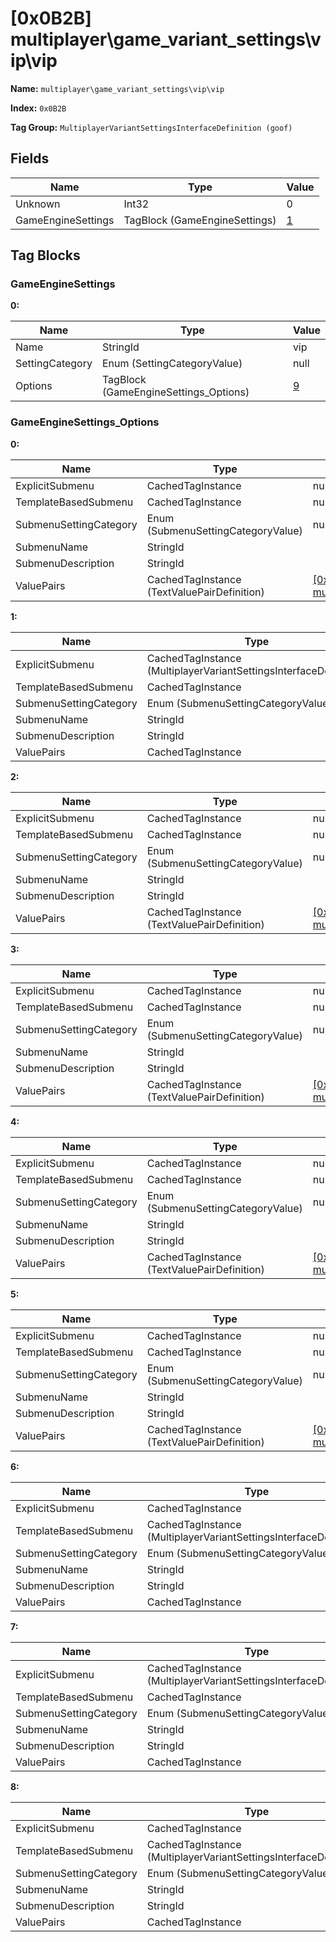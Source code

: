 # [0x0B2B] multiplayer\game_variant_settings\vip\vip

**Name:** ```multiplayer\game_variant_settings\vip\vip```

**Index:** ```0x0B2B```

**Tag Group:** ```MultiplayerVariantSettingsInterfaceDefinition (goof)```

## Fields

Name	| Type	| Value
---	|---	|---	|
Unknown	|Int32	|0
GameEngineSettings	|TagBlock (GameEngineSettings)	|[1](#gameenginesettings)


## Tag Blocks

### GameEngineSettings

**0:**

Name	| Type	| Value
---	|---	|---	|
Name	|StringId	|vip
SettingCategory	|Enum (SettingCategoryValue)	|null
Options	|TagBlock (GameEngineSettings_Options)	|[9](#gameenginesettings_options)


### GameEngineSettings_Options

**0:**

Name	| Type	| Value
---	|---	|---	|
ExplicitSubmenu	|CachedTagInstance	|null
TemplateBasedSubmenu	|CachedTagInstance	|null
SubmenuSettingCategory	|Enum (SubmenuSettingCategoryValue)	|null
SubmenuName	|StringId	|
SubmenuDescription	|StringId	|
ValuePairs	|CachedTagInstance (TextValuePairDefinition)	|[[0x0BAC] multiplayer\game_variant_settings\vip\vip_selection](../TextValuePairDefinition/0BAC.md)


**1:**

Name	| Type	| Value
---	|---	|---	|
ExplicitSubmenu	|CachedTagInstance (MultiplayerVariantSettingsInterfaceDefinition)	|[[0x0BAD] multiplayer\game_variant_settings\vip\vip_scoring](../MultiplayerVariantSettingsInterfaceDefinition/0BAD.md)
TemplateBasedSubmenu	|CachedTagInstance	|null
SubmenuSettingCategory	|Enum (SubmenuSettingCategoryValue)	|null
SubmenuName	|StringId	|vip_scoring
SubmenuDescription	|StringId	|vip_scoring_desc
ValuePairs	|CachedTagInstance	|null


**2:**

Name	| Type	| Value
---	|---	|---	|
ExplicitSubmenu	|CachedTagInstance	|null
TemplateBasedSubmenu	|CachedTagInstance	|null
SubmenuSettingCategory	|Enum (SubmenuSettingCategoryValue)	|null
SubmenuName	|StringId	|
SubmenuDescription	|StringId	|
ValuePairs	|CachedTagInstance (TextValuePairDefinition)	|[[0x0BAE] multiplayer\game_variant_settings\vip\vip_round_end_on_death](../TextValuePairDefinition/0BAE.md)


**3:**

Name	| Type	| Value
---	|---	|---	|
ExplicitSubmenu	|CachedTagInstance	|null
TemplateBasedSubmenu	|CachedTagInstance	|null
SubmenuSettingCategory	|Enum (SubmenuSettingCategoryValue)	|null
SubmenuName	|StringId	|
SubmenuDescription	|StringId	|
ValuePairs	|CachedTagInstance (TextValuePairDefinition)	|[[0x0BAF] multiplayer\game_variant_settings\vip\vip_zones_count](../TextValuePairDefinition/0BAF.md)


**4:**

Name	| Type	| Value
---	|---	|---	|
ExplicitSubmenu	|CachedTagInstance	|null
TemplateBasedSubmenu	|CachedTagInstance	|null
SubmenuSettingCategory	|Enum (SubmenuSettingCategoryValue)	|null
SubmenuName	|StringId	|
SubmenuDescription	|StringId	|
ValuePairs	|CachedTagInstance (TextValuePairDefinition)	|[[0x0BB0] multiplayer\game_variant_settings\vip\vip_zones_movement](../TextValuePairDefinition/0BB0.md)


**5:**

Name	| Type	| Value
---	|---	|---	|
ExplicitSubmenu	|CachedTagInstance	|null
TemplateBasedSubmenu	|CachedTagInstance	|null
SubmenuSettingCategory	|Enum (SubmenuSettingCategoryValue)	|null
SubmenuName	|StringId	|
SubmenuDescription	|StringId	|
ValuePairs	|CachedTagInstance (TextValuePairDefinition)	|[[0x0BB1] multiplayer\game_variant_settings\vip\vip_zones_order](../TextValuePairDefinition/0BB1.md)


**6:**

Name	| Type	| Value
---	|---	|---	|
ExplicitSubmenu	|CachedTagInstance	|null
TemplateBasedSubmenu	|CachedTagInstance (MultiplayerVariantSettingsInterfaceDefinition)	|[[0x0B15] multiplayer\game_variant_settings\player_traits_template\player_traits_template](../MultiplayerVariantSettingsInterfaceDefinition/0B15.md)
SubmenuSettingCategory	|Enum (SubmenuSettingCategoryValue)	|null
SubmenuName	|StringId	|vip_traits
SubmenuDescription	|StringId	|vip_traits_desc
ValuePairs	|CachedTagInstance	|null


**7:**

Name	| Type	| Value
---	|---	|---	|
ExplicitSubmenu	|CachedTagInstance (MultiplayerVariantSettingsInterfaceDefinition)	|[[0x0BB2] multiplayer\game_variant_settings\vip\vip_traits_influence](../MultiplayerVariantSettingsInterfaceDefinition/0BB2.md)
TemplateBasedSubmenu	|CachedTagInstance	|null
SubmenuSettingCategory	|Enum (SubmenuSettingCategoryValue)	|null
SubmenuName	|StringId	|vip_traits_influence
SubmenuDescription	|StringId	|vip_traits_influence_desc
ValuePairs	|CachedTagInstance	|null


**8:**

Name	| Type	| Value
---	|---	|---	|
ExplicitSubmenu	|CachedTagInstance	|null
TemplateBasedSubmenu	|CachedTagInstance (MultiplayerVariantSettingsInterfaceDefinition)	|[[0x0B15] multiplayer\game_variant_settings\player_traits_template\player_traits_template](../MultiplayerVariantSettingsInterfaceDefinition/0B15.md)
SubmenuSettingCategory	|Enum (SubmenuSettingCategoryValue)	|null
SubmenuName	|StringId	|vip_traits_team
SubmenuDescription	|StringId	|vip_traits_team_desc
ValuePairs	|CachedTagInstance	|null


